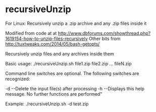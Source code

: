 # recursiveUnzip
For Linux: Recursively unzip a .zip archive and any .zip files inside it

Modified from code at at http://www.dbforums.com/showthread.php?1619154-how-to-unzip-files-recursively
Other bits from http://tuxtweaks.com/2014/05/bash-getopts/

  Recursively unzip files and any archives inside them

  Basic usage:
   ./recursiveUnzip.sh <switches> file1.zip file2.zip ... fileN.zip

  Command line switches are optional. The following switches are recognized:

  -d  --Delete the input file(s) after processing
  -h  --Displays this help message. No further functions are performed"

  Example: ./recursiveUnzip.sh -d test.zip
